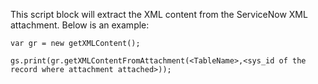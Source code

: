 This script block will extract the XML content from the ServiceNow XML attachment. Below is an example:

```var gr = new getXMLContent();```

```gs.print(gr.getXMLContentFromAttachment(<TableName>,<sys_id of the record where attachment attached>));```
